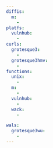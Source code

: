 ```yaml
---
diffis:
  m:
    -
platfs:
  vulnhub:
    -
curls:
  grotesque3:
    -
  grotesque3hmv:
    -
functions:
  unix:
    -
  m:
    -
  vulnhub:
    -
  wack:
    -

wals:
  grotesque3wu:
    -
---
```

